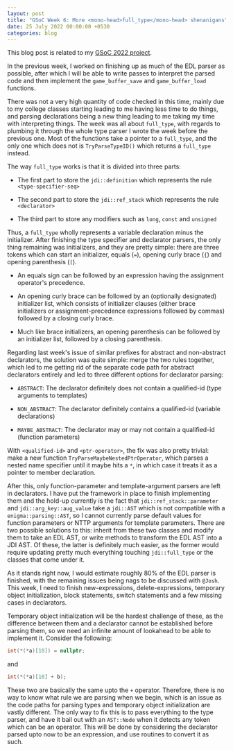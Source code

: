 ```yaml
---
layout: post
title: "GSoC Week 6: More <mono-head>full_type</mono-head> shenanigans"
date: 25 July 2022 00:00:00 +0530
categories: blog
---
```


This blog post is related to my <a href="https://summerofcode.withgoogle.com/programs/2022/projects/BrXiUNA2">GSoC 2022
project</a>.

In the previous week, I worked on finishing up as much of the EDL parser as possible, after which I will be able to write
passes to interpret the parsed code and then implement the `game_buffer_save` and `game_buffer_load`
functions.

There was not a very high quantity of code checked in this time, mainly due to my college classes starting leading to me
having less time to do things, and parsing declarations being a new thing leading to me taking my time with interpreting
things. The week was all about `full_type`, with regards to plumbing it through the whole type parser I wrote
the week before the previous one. Most of the functions take a pointer to a `full_type`, and the only one which
does not is `TryParseTypeID()` which returns a `full_type` instead.

The way `full_type` works is that it is divided into three parts:

- The first part to store the `jdi::definition` which represents the rule `<type-specifier-seq>`

- The second part to store the `jdi::ref_stack` which represents the rule `<declarator>`

- The third part to store any modifiers such as `long`, `const` and `unsigned`

Thus, a `full_type` wholly represents a variable declaration minus the initializer. After finishing the type
specifier and declarator parsers, the only thing remaining was initializers, and they are pretty simple: there are three
tokens which can start an initializer, equals (`=`), opening curly brace (`{`) and opening parenthesis
(`(`).

- An equals sign can be followed by an expression having the assignment operator's precedence.

- An opening curly brace can be followed by an (optionally designated) initializer list, which consists of initializer
  clauses (either brace initializers or assignment-precedence expressions followed by commas) followed by a closing curly brace.

- Much like brace initializers, an opening parenthesis can be followed by an initializer list, followed by a closing
  parenthesis.

Regarding last week's issue of similar prefixes for abstract and non-abstract declarators, the solution was quite simple:
merge the two rules together, which led to me getting rid of the separate code path for abstract declarators entirely and
led to three different options for declarator parsing:

- `ABSTRACT`: The declarator definitely does not contain a qualified-id (type arguments to templates)

- `NON_ABSTRACT`: The declarator definitely contains a qualified-id (variable declarations)

- `MAYBE_ABSTRACT`: The declarator may or may not contain a qualified-id (function parameters)

With `<qualified-id>` and `<ptr-operator>`, the fix was also pretty trivial: make a
new function `TryParseMaybeNestedPtrOperator`, which parses a nested name specifier until it maybe hits a `*`,
in which case it treats it as a pointer to member declaration.

After this, only function-parameter and template-argument parsers are left in declarators. I have put the framework in place
to finish implementing them and the hold-up currently is the fact that `jdi::ref_stack::parameter` and `jdi::arg_key::aug_value`
take a `jdi::AST` which is not compatible with a `enigma::parsing::AST`, so I cannot currently parse
default values for function parameters or NTTP arguments for template parameters. There are two possible solutions to this:
inherit from these two classes and modify them to take an EDL AST, or write methods to transform the EDL AST into a JDI
AST. Of these, the latter is definitely much easier, as the former would require updating pretty much everything touching
`jdi::full_type` or the classes that come under it.

As it stands right now, I would estimate roughly 80% of the EDL parser is finished, with the remaining issues being nags
to be discussed with `@Josh`. This week, I need to finish new-expressions, delete-expressions, temporary object initialization,
block statements, switch statements and a few missing cases in declarators.

Temporary object initialization will be the hardest challenge of these, as the difference between them and a declarator
cannot be established before parsing them, so we need an infinite amount of lookahead to be able to implement it. Consider the following:

```cpp
int(*(*a)[10]) = nullptr;
```

and

```cpp
int(*(*a)[10] + b);
```

These two are basically the same upto the `+` operator. Therefore, there is no way to know what rule we are
parsing when we begin, which is an issue as the code paths for parsing types and temporary object initialization are vastly
different. The only way to fix this is to pass everything to the type parser, and have it bail out with an `AST::Node`
when it detects any token which can be an operator. This will be done by considering the declarator parsed upto now to be
an expression, and use routines to convert it as such.
